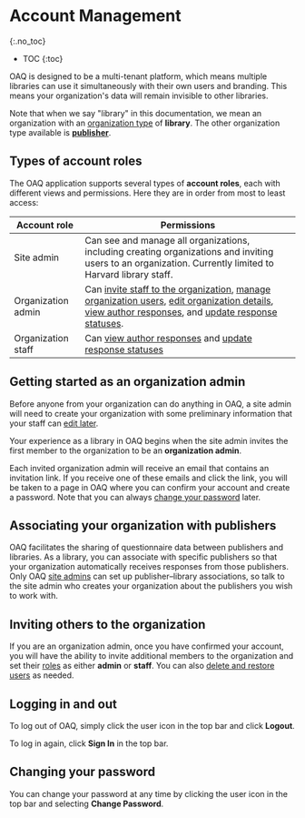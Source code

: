 # Account Management
{:.no_toc}

- TOC
{:toc}

OAQ is designed to be a multi-tenant platform, which means multiple libraries can use it simultaneously with their own users and branding. This means your organization's data will remain invisible to other libraries.

Note that when we say "library" in this documentation, we mean an organization with an [organization type](organizations) of **library**. The other organization type available is [**publisher**](https://oaq-docs.github.io/publisher-workflow).

## Types of account roles

The OAQ application supports several types of **account roles**, each with different views and permissions. Here they are in order from most to least access:

| Account role | Permissions |
|--|--|
|Site admin| Can see and manage all organizations, including creating organizations and inviting users to an organization. Currently limited to Harvard library staff. |
|Organization admin | Can [invite staff to the organization](#inviting-others-to-the-organization), [manage organization users](organizations#managing-organization-users), [edit organization details](organizations#editing-organization-details),  [view author responses](responses#actions-you-can-perform-on-a-response), and [update response statuses](responses#response-status). |
|Organization staff | Can [view author responses](responses#actions-you-can-perform-on-a-response) and [update response statuses](responses#response-status) |

## Getting started as an organization admin

Before anyone from your organization can do anything in OAQ, a site admin will need to create your organization with some preliminary information that your staff can [edit later](organizations#editing-organization-details).

Your experience as a library in OAQ begins when the site admin invites the first member to the organization to be an **organization admin**.

Each invited organization admin will receive an email that contains an invitation link. If you receive one of these emails and click the link, you will be taken to a page in OAQ where you can confirm your account and create a password. Note that you can always [change your password](account_management#changing-your-password) later.

## Associating your organization with publishers

OAQ facilitates the sharing of questionnaire data between publishers and libraries. As a library, you can associate with specific publishers so that your organization automatically receives responses from those publishers. Only OAQ [site admins](#types-of-account-roles) can set up publisher–library associations, so talk to the site admin who creates your organization about the publishers you wish to work with.

## Inviting others to the organization

If you are an organization admin, once you have confirmed your account, you will have the ability to invite additional members to the organization and set their [roles](#types-of-account-roles) as either **admin** or **staff**. You can also [delete and restore users](organizations#managing-organization-users) as needed.

## Logging in and out

To log out of OAQ, simply click the user icon in the top bar and click **Logout**.

To log in again, click **Sign In** in the top bar.

## Changing your password

You can change your password at any time by clicking the user icon in the top bar and selecting **Change Password**.
